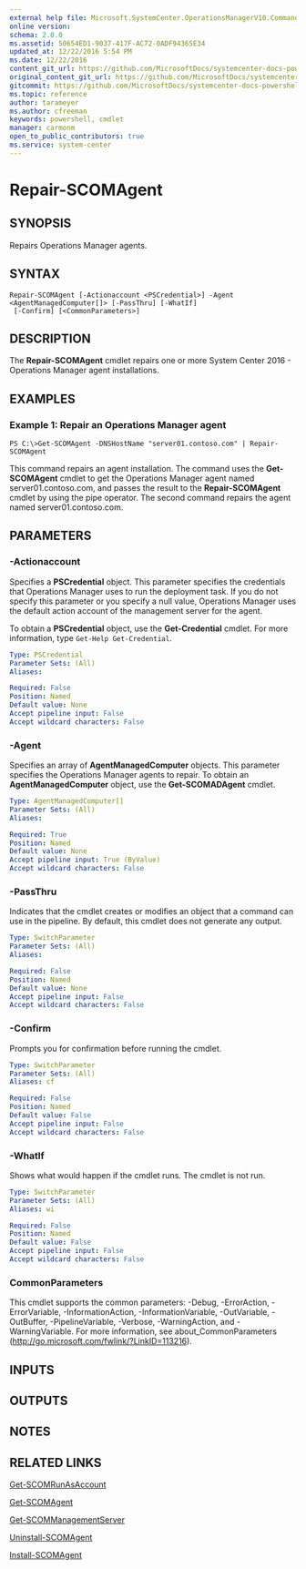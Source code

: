 ```yaml
---
external help file: Microsoft.SystemCenter.OperationsManagerV10.Commands.dll-Help.xml
online version: 
schema: 2.0.0
ms.assetid: 50654ED1-9037-417F-AC72-0ADF94365E34
updated_at: 12/22/2016 5:54 PM
ms.date: 12/22/2016
content_git_url: https://github.com/MicrosoftDocs/systemcenter-docs-powershell/blob/master/systemcenter-cmdlets/SystemCenter2016/OperationsManager/vlatest/Repair-SCOMAgent.md
original_content_git_url: https://github.com/MicrosoftDocs/systemcenter-docs-powershell/blob/master/systemcenter-cmdlets/SystemCenter2016/OperationsManager/vlatest/Repair-SCOMAgent.md
gitcommit: https://github.com/MicrosoftDocs/systemcenter-docs-powershell/blob/17c3a51bd892aad46c731d9f381f0704b4815004/systemcenter-cmdlets/SystemCenter2016/OperationsManager/vlatest/Repair-SCOMAgent.md
ms.topic: reference
author: tarameyer
ms.author: cfreeman
keywords: powershell, cmdlet
manager: carmonm
open_to_public_contributors: true
ms.service: system-center
---
```


# Repair-SCOMAgent

## SYNOPSIS
Repairs Operations Manager agents.

## SYNTAX

```
Repair-SCOMAgent [-Actionaccount <PSCredential>] -Agent <AgentManagedComputer[]> [-PassThru] [-WhatIf]
 [-Confirm] [<CommonParameters>]
```

## DESCRIPTION
The **Repair-SCOMAgent** cmdlet repairs one or more System Center 2016 - Operations Manager agent installations.

## EXAMPLES

### Example 1: Repair an Operations Manager agent
```
PS C:\>Get-SCOMAgent -DNSHostName "server01.contoso.com" | Repair-SCOMAgent
```

This command repairs an agent installation.
The command uses the **Get-SCOMAgent** cmdlet to get the Operations Manager agent named server01.contoso.com, and passes the result to the **Repair-SCOMAgent** cmdlet by using the pipe operator.
The second command repairs the agent named server01.contoso.com.

## PARAMETERS

### -Actionaccount
Specifies a **PSCredential** object.
This parameter specifies the credentials that Operations Manager uses to run the deployment task.
If you do not specify this parameter or you specify a null value, Operations Manager uses the default action account of the management server for the agent.

To obtain a **PSCredential** object, use the **Get-Credential** cmdlet.
For more information, type `Get-Help Get-Credential`.

```yaml
Type: PSCredential
Parameter Sets: (All)
Aliases: 

Required: False
Position: Named
Default value: None
Accept pipeline input: False
Accept wildcard characters: False
```

### -Agent
Specifies an array of **AgentManagedComputer** objects.
This parameter specifies the Operations Manager agents to repair.
To obtain an **AgentManagedComputer** object, use the **Get-SCOMADAgent** cmdlet.

```yaml
Type: AgentManagedComputer[]
Parameter Sets: (All)
Aliases: 

Required: True
Position: Named
Default value: None
Accept pipeline input: True (ByValue)
Accept wildcard characters: False
```

### -PassThru
Indicates that the cmdlet creates or modifies an object that a command can use in the pipeline.
By default, this cmdlet does not generate any output.

```yaml
Type: SwitchParameter
Parameter Sets: (All)
Aliases: 

Required: False
Position: Named
Default value: None
Accept pipeline input: False
Accept wildcard characters: False
```

### -Confirm
Prompts you for confirmation before running the cmdlet.

```yaml
Type: SwitchParameter
Parameter Sets: (All)
Aliases: cf

Required: False
Position: Named
Default value: False
Accept pipeline input: False
Accept wildcard characters: False
```

### -WhatIf
Shows what would happen if the cmdlet runs.
The cmdlet is not run.

```yaml
Type: SwitchParameter
Parameter Sets: (All)
Aliases: wi

Required: False
Position: Named
Default value: False
Accept pipeline input: False
Accept wildcard characters: False
```

### CommonParameters
This cmdlet supports the common parameters: -Debug, -ErrorAction, -ErrorVariable, -InformationAction, -InformationVariable, -OutVariable, -OutBuffer, -PipelineVariable, -Verbose, -WarningAction, and -WarningVariable. For more information, see about_CommonParameters (http://go.microsoft.com/fwlink/?LinkID=113216).

## INPUTS

## OUTPUTS

## NOTES

## RELATED LINKS

[Get-SCOMRunAsAccount](xref:SystemCenter2016/OperationsManager/vlatest/Get-SCOMRunAsAccount.md)

[Get-SCOMAgent](xref:SystemCenter2016/OperationsManager/vlatest/Get-SCOMAgent.md)

[Get-SCOMManagementServer](xref:SystemCenter2016/OperationsManager/vlatest/Get-SCOMManagementServer.md)

[Uninstall-SCOMAgent](xref:SystemCenter2016/OperationsManager/vlatest/Uninstall-SCOMAgent.md)

[Install-SCOMAgent](xref:SystemCenter2016/OperationsManager/vlatest/Install-SCOMAgent.md)

